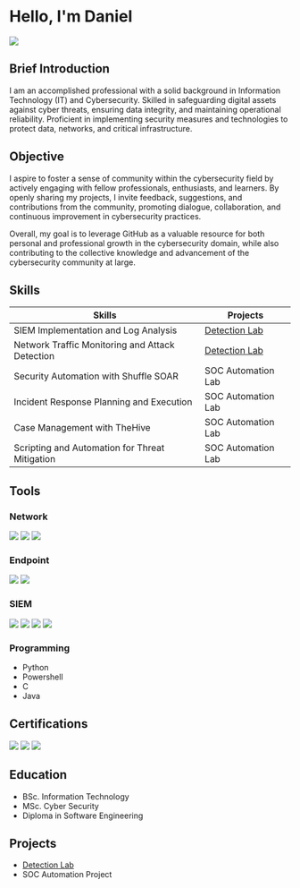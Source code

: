 # Hello, I'm Daniel
<a href="https://www.linkedin.com/in/daniel-david-lezu-7ba04b24/ "><img src="https://img.shields.io/badge/-LinkedIn-0072b1?&style=for-the-badge&logo=linkedin&logoColor=white" /></a>

## Brief Introduction

I am an accomplished professional with a solid background in Information Technology (IT) and Cybersecurity. Skilled in safeguarding digital assets against cyber threats, ensuring data integrity, and maintaining operational reliability. 
Proficient in implementing security measures and technologies to protect data, networks, and critical infrastructure. 

## Objective

I aspire to foster a sense of community within the cybersecurity field by actively engaging with fellow professionals, enthusiasts, and learners. By openly sharing my projects, I invite feedback, suggestions, and contributions from the community, promoting dialogue, collaboration, and continuous improvement in cybersecurity practices.

Overall, my goal is to leverage GitHub as a valuable resource for both personal and professional growth in the cybersecurity domain, while also contributing to the collective knowledge and advancement of the cybersecurity community at large.

## Skills

| Skills                                         | Projects         |
|-----------------------------------------------|----------------------------|
| SIEM Implementation and Log Analysis          | <a href="https://github.com/ddlezu01/Detection-Lab/blob/main/README.md ">Detection Lab</a>|
| Network Traffic Monitoring and Attack Detection | <a href="https://google.com">Detection Lab</a>|
| Security Automation with Shuffle SOAR         | SOC Automation Lab|
| Incident Response Planning and Execution      | SOC Automation Lab|
| Case Management with TheHive                  | SOC Automation Lab|
| Scripting and Automation for Threat Mitigation | SOC Automation Lab|

## Tools

### Network
<div>
    <img src="https://img.shields.io/badge/-Wireshark-1679A7?&style=for-the-badge&logo=Wireshark&logoColor=white" />
    <img src="https://img.shields.io/badge/-Suricata-EF3B2D?&style=for-the-badge&logo=Suricata&logoColor=white" />
    <img src="https://img.shields.io/badge/-Zeek-777BB4?&style=for-the-badge&logo=Zeek&logoColor=white" />
</div>

### Endpoint
<div>
    <img src="https://img.shields.io/badge/-Microsoft_Defender_for_Endpoint-00A4EF?&style=for-the-badge&logo=Microsoft&logoColor=white" />
    <img src="https://img.shields.io/badge/-Velociraptor-4B275F?&style=for-the-badge&logo=Velociraptor&logoColor=white" />
</div>

### SIEM
<div>
    <img src="https://img.shields.io/badge/-Splunk-000000?&style=for-the-badge&logo=Splunk&logoColor=white" />
    <img src="https://img.shields.io/badge/-Elastic-005571?&style=for-the-badge&logo=Elastic&logoColor=white" />
    <img src="https://img.shields.io/badge/-Microsoft_Sentinel-0078D4?&style=for-the-badge&logo=Microsoft&logoColor=white" />
    <img src="https://img.shields.io/badge/-IBM%20QRadar-005571?&style=for-the-badge&logo=IBM&logoColor=white" />
</div>

### Programming
  - Python
  - Powershell
  - C
  - Java

## Certifications
<div>
<img src="https://img.shields.io/badge/-Security%2B-FF0000?&style=for-the-badge&logo=CompTIA&logoColor=white" />
<img src="https://img.shields.io/badge/-CySA%2B-007ACC?&style=for-the-badge&logo=CompTIA&logoColor=white" />
<img src="https://img.shields.io/badge/-AWS%20Cloud%20Practitioner-FF9900?&style=for-the-badge&logo=amazon-aws&logoColor=white" />
</div>

## Education
 - BSc. Information Technology
 - MSc. Cyber Security
 - Diploma in Software Engineering

## Projects
- <a href="https://github.com/ddlezu01/Detection-Lab/blob/main/README.md)">Detection Lab</a>
- SOC Automation Project
